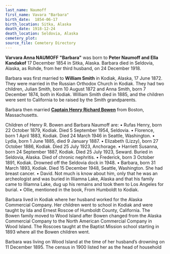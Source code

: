 ```yaml
---
last_name: Naumoff
first_name: Vavara "Barbara"
birth_date:  1854-06-17
birth_location: Sitka, Alaska
death_date: 1918-12-24
death_location: Seldovia, Alaska
cemetery_plot:
source_file: Cemetery Directory
---
```

**Varvara Anna NAUMOFF "Barbara"** was born to **Peter Naumoff and Ella Kandakof** 17 December 1854 in Sitka, Alaska. Barbara died in Seldovia, Alaska, as Rohde, from her third husband, on 24 December 1918. 

Barbara was first married to **William Smith** in Kodiak, Alaska, 17 June 1872. They were married in the Russian Orthodox Church in Kodiak. They had two children, Julian Smith, born 10 August 1872 and Anna Smith, born 7 December 1874, both in Kodiak. William Smith died in 1885, and the children were sent to California to be raised by the Smith grandparents.

Barbara then married [**Captain Henry Richard Bowen**](./Bowen_Captain_Henry_Richard.md) from Boston, Massachusetts. 

Children of Henry R. Bowen and Barbara Naumoff are:
•	Rufas Henry, born 22 October 1879, Kodiak. Died 5 September 1954, Seldovia.
•	Florence, born 1 April 1883, Kodiak. Died 24 March 1946 in Seattle, Washington.
•	Lydia, born 1 June 1885, died 9 January 1887.
•	Elizabeth (Lizzy), born 27 October 1886, Kodiak. Died 25 July 1923, Anchorage.
•	Harriett Susanna, born 24 September 1887, Kodiak. Died 25 July 1923, Seward. Buried in Seldovia, Alaska. Died of chronic nephritis.
•	Frederick, born 3 October 1891, Kodiak. Drowned off the Seldovia dock in 1948.
•	Barbara, born 31 March 1893, Kodiak. Died 15 December 1948, Seattle, Washington. She had breast cancer.
•	David. Not much is know about him, only that he was an archeologist and was buried in Illiamna Lake, Alaska and that his family came to Illiamna Lake, dug up his remains and took them to Los Angeles for burial.
•	Ollie, mentioned in the book, From Humboldt to Kodiak.

Barbara lived in Kodiak where her husband worked for the Alaska Commercial Company. Her children went to school in Kodiak and were taught by Ida and Ernest Roscoe of Humboldt County, California. The Bowen family moved to Wood Island after Bowen changed from the Alaska Commercial Company to the North American Commercial Company in Wood Island. The Roscoes taught at the Baptist Mission school starting in 1893 where all the Bowen children went.

Barbara was living on Wood Island at the time of her husband’s drowning on 11 December 1895. The census in 1900 listed her as the head of household


